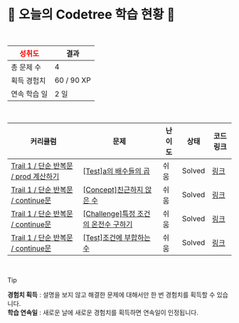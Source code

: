 # 🌲 오늘의 Codetree 학습 현황 🌲

<br />

| <span style="color:red;display:block;text-align:center;"> **성취도**</span> | 결과 |
|---|---|
| 총 문제 수 | 4 |
| 획득 경험치 | 60 / 90 XP |
| 연속 학습 일 | 2 일 |

<br />

|커리큘럼|문제|난이도|상태|코드 링크|
|---|---|---|---|---|
|[Trail 1 / 단순 반복문 / prod 계산하기](https://www.codetree.ai/trail-info/novice-low/)|[[Test]a의 배수들의 곱](https://www.codetree.ai/trails/complete/curated-cards/test-product-of-multiples-of-a/)|쉬움|Solved|[링크](https://github.com/rwambangho/algorithm-study/blob/main/250224/A%EC%9D%98%20%EB%B0%B0%EC%88%98%EB%93%A4%EC%9D%98%20%EA%B3%B1/product-of-multiples-of-a.py)|
|[Trail 1 / 단순 반복문 / continue문](https://www.codetree.ai/trail-info/novice-low/)|[[Concept]친근하지 않은 수](https://www.codetree.ai/trails/complete/curated-cards/intro-unfriendly-number/)|쉬움|Solved|[링크](https://github.com/rwambangho/algorithm-study/blob/main/250224/%EC%B9%9C%EA%B7%BC%ED%95%98%EC%A7%80%20%EC%95%8A%EC%9D%80%20%EC%88%98/unfriendly-number.py)|
|[Trail 1 / 단순 반복문 / continue문](https://www.codetree.ai/trail-info/novice-low/)|[[Challenge]특정 조건의 온전수 구하기](https://www.codetree.ai/trails/complete/curated-cards/challenge-print-onjeonsu/)|쉬움|Solved|[링크](https://github.com/rwambangho/algorithm-study/blob/main/250224/%ED%8A%B9%EC%A0%95%20%EC%A1%B0%EA%B1%B4%EC%9D%98%20%EC%98%A8%EC%A0%84%EC%88%98%20%EA%B5%AC%ED%95%98%EA%B8%B0/print-onjeonsu.py)|
|[Trail 1 / 단순 반복문 / continue문](https://www.codetree.ai/trail-info/novice-low/)|[[Test]조건에 부합하는 수](https://www.codetree.ai/trails/complete/curated-cards/test-number-that-meets-the-condition/)|쉬움|Solved|[링크](https://github.com/rwambangho/algorithm-study/blob/main/250224/%EC%A1%B0%EA%B1%B4%EC%97%90%20%EB%B6%80%ED%95%A9%ED%95%98%EB%8A%94%20%EC%88%98/number-that-meets-the-condition.py)|


<br />

> [!TIP]
> **경험치 획득** : 설명을 보지 않고 해결한 문제에 대해서만 한 번 경험치를 획득할 수 있습니다.  
> **학습 연속일** : 새로운 날에 새로운 경험치를 획득하면 연속일이 인정됩니다.

